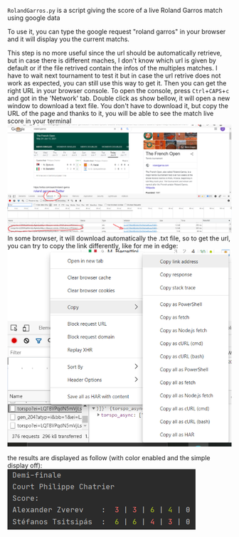 `RolandGarros.py` is a script giving the score of a live Roland Garros match using google data

To use it, you can type the google request "roland garros" in your browser and it will display you the current matchs.

This step is no more useful since the url should be automatically retrieve, but in case there is different maches, I don't know which url is given by default or if the file retrived contain the infos of the multiples matches. I have to wait next tournament to test it but in case the url retrive does not work as expected, you can still use this way to get it. 
Then you can get the right URL in your browser console. To open the console, press `Ctrl`+`CAPS`+`c` and got in the 'Network' tab.
Double click as show bellow, it will open a new window to download a text file. You don't have to download it, but copy the URL of the page and thanks to it, you will be able to see the match live score in your terminal
![How to get the link](media/getLink.png) 
In some browser, it will download automatically the .txt file, so to get the url, you can try to copy the link differently, like for me in edge:
![How to get the link with edge](media/Edge.png) 

the results are displayed as follow (with color enabled and the simple display off):
![Example of display](media/Exemple.png) 